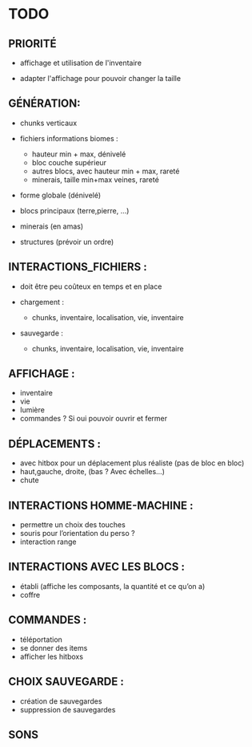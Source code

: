 # TODO

## PRIORITÉ

- affichage et utilisation de l'inventaire

- adapter l'affichage pour pouvoir changer la taille

## GÉNÉRATION:

- chunks verticaux

- fichiers informations biomes :
    - hauteur min + max, dénivelé
    - bloc couche supérieur
    - autres blocs, avec hauteur min + max, rareté
    - minerais, taille min+max veines, rareté

- forme globale (dénivelé)

- blocs principaux (terre,pierre, …)
- minerais (en amas)
- structures (prévoir un ordre)



## INTERACTIONS_FICHIERS :

- doit être peu coûteux en temps et en place

- chargement :
    - chunks, inventaire, localisation, vie, inventaire

- sauvegarde :
    - chunks, inventaire, localisation, vie, inventaire

## AFFICHAGE :

- inventaire
- vie
- lumière
- commandes ? Si oui pouvoir ouvrir et fermer

## DÉPLACEMENTS :

- avec hitbox pour un déplacement plus réaliste (pas de bloc en bloc)
- haut,gauche, droite, (bas ? Avec échelles…)
- chute

## INTERACTIONS HOMME-MACHINE :

- permettre un choix des touches
- souris pour l’orientation du perso ?
- interaction range

## INTERACTIONS AVEC LES BLOCS :

- établi (affiche les composants, la quantité et ce qu’on a)
- coffre

## COMMANDES :

- téléportation
- se donner des items
- afficher les hitboxs

## CHOIX SAUVEGARDE :

- création de sauvegardes
- suppression de sauvegardes

## SONS